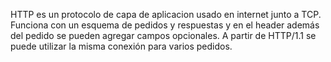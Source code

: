 HTTP es un protocolo de capa de aplicacion usado en internet junto a TCP. 
Funciona con un esquema de pedidos y respuestas y en el header
además del pedido se pueden agregar campos opcionales. A partir de HTTP/1.1 se
puede utilizar la misma conexión para varios pedidos.